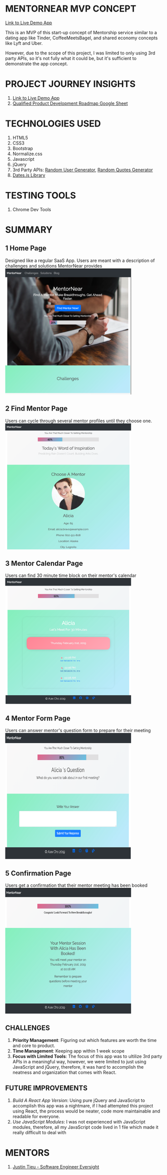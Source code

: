 # MENTORNEAR MVP CONCEPT

[Link to Live Demo App ](https://alexsjcho.github.io/mentor-near-api-capstone/)

This is an MVP of this start-up concept of Mentorship service similar to a dating app like Tinder, CoffeeMeetsBagel, and shared economy concepts like Lyft and Uber.

However, due to the scope of this project, I was limited to only using 3rd party APIs, so it's not fully what it could be, but it's sufficient to demonstrate the app concept.

# PROJECT JOURNEY INSIGHTS

1. [Link to Live Demo App ](https://alexsjcho.github.io/mentor-near-api-capstone/)
2. [Qualified Product Development Roadmap Google Sheet ](https://docs.google.com/spreadsheets/d/1rEqcpEd8b2sCHKsGvMcy7s1Rh6V66-jFo1X5c5EcSOE/edit?usp=sharing)

# TECHNOLOGIES USED

1. HTML5
2. CSS3
3. Bootstrap
4. Normalize.css
5. Javascript
6. jQuery
7. 3rd Party APIs: [Random User Generator](https://randomuser.me/), [Random Quotes Generator](https://theysaidso.com/api/#random)
8. [Dates.js Library](https://github.com/datejs/Datejs)

# TESTING TOOLS

1. Chrome Dev Tools

# SUMMARY

## 1 Home Page

Designed like a regular SaaS App. Users are meant with a description of challenges and solutions MentorNear provides
<img src= "images/homepage.png" width ="400" height="400">

## 2 Find Mentor Page

Users can cycle through several mentor profiles until they choose one.
<img src= "images/findmentorpage.png" width ="400" height="400">

## 3 Mentor Calendar Page

Users can find 30 minute time block on their mentor's calendar
<img src= "images/mentorcalendarpage.png" width ="400" height="400">

## 4 Mentor Form Page

Users can answer mentor's question form to prepare for their meeting
<img src= "images/mentorformpage.png" width ="400" height="400">

## 5 Confirmation Page

Users get a confirmation that their mentor meeting has been booked
<img src= "images/confirmationpage.png" width ="400" height="400">

## CHALLENGES

1. **Priority Management**: Figuring out which features are worth the time and core to product.
2. **Time Management**: Keeping app within 1 week scope
3. **Focus with Limited Tools**: The focus of this app was to ultilize 3rd party APIs in a meaningful way, however, we were limited to just using JavaScript and jQuery, therefore, it was hard to accomplish the neatness and organization that comes with React.

## FUTURE IMPROVEMENTS

1. _Build A React App Version_: Using pure jQuery and JavaScript to accomplish this app was a nightmare, if I had attempted this project using React, the process would be neater, code more maintainable and readable for everyone.
2. _Use JavaScript Modules_: I was not experienced with JavaScript modules, therefore, all my JavaScript code lived in 1 file which made it really difficult to deal with

# MENTORS

1. [Justin Tieu - Software Engineer Eversight](https://www.linkedin.com/in/justintieu/)
